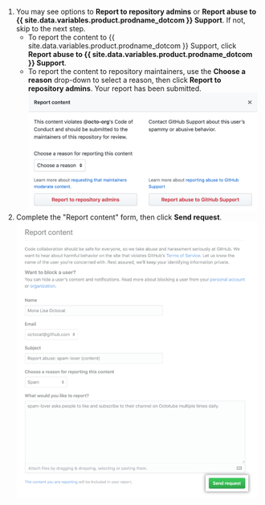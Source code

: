 1. You may see options to **Report to repository admins** or **Report abuse to {{ site.data.variables.product.prodname_dotcom }} Support**. If not, skip to the next step.
    - To report the content to {{ site.data.variables.product.prodname_dotcom }} Support, click **Report abuse to {{ site.data.variables.product.prodname_dotcom }} Support**.
    - To report the content to repository maintainers, use the **Choose a reason** drop-down to select a reason, then click **Report to repository admins**. Your report has been submitted. !["Report content" modal](/assets/images/help/repository/report-content-modal.png)
2. Complete the "Report content" form, then click **Send request**. !["Report content" form](/assets/images/help/repository/report-content-to-support-form.png)
